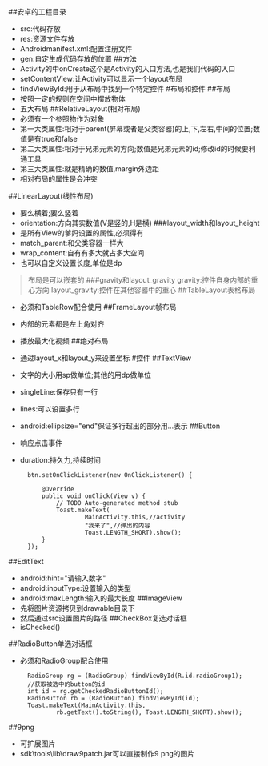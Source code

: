 
##安卓的工程目录
- src:代码存放
- res:资源文件存放
- Androidmanifest.xml:配置注册文件
- gen:自定生成代码存放的位置
##方法
- Activity的中onCreate这个是Activity的入口方法,也是我们代码的入口
- setContentView:让Activity可以显示一个layout布局
- findViewById:用于从布局中找到一个特定控件
#布局和控件
##布局
- 按照一定的规则在空间中摆放物体
- 五大布局
##RelativeLayout(相对布局)
- 必须有一个参照物作为对象
- 第一大类属性:相对于parent(屏幕或者是父类容器)的上,下,左右,中间的位置;数值是有true和false
- 第二大类属性:相对于兄弟元素的方向;数值是兄弟元素的id;修改id的时候要利通工具
- 第三大类属性:就是精确的数值,margin外边距
- 相对布局的属性是会冲突

##LinearLayout(线性布局)
- 要么横着;要么竖着
- orientation:方向其实数值(V是竖的,H是横)
###layout_width和layout_height
- 是所有View的爹妈设置的属性,必须得有
- match_parent:和父类容器一样大
- wrap_content:自有有多大就占多大空间
- 也可以自定义设置长度,单位是dp
> 布局是可以嵌套的
###gravity和layout_gravity
gravity:控件自身内部的重心方向
layout_gravity:控件在其他容器中的重心
##TableLayout表格布局
- 必须和TableRow配合使用
##FrameLayout帧布局
- 内部的元素都是左上角对齐
- 播放最大化视频
##绝对布局
- 通过layout_x和layout_y来设置坐标
#控件
##TextView
- 文字的大小用sp做单位;其他的用dp做单位
- singleLine:保存只有一行
- lines:可以设置多行
- android:ellipsize="end"保证多行超出的部分用...表示
##Button
- 响应点击事件
- duration:持久力,持续时间

    	btn.setOnClickListener(new OnClickListener() {
			
			@Override
			public void onClick(View v) {
				// TODO Auto-generated method stub
				Toast.makeText(
						MainActivity.this,//activity 
						"我来了",//弹出的内容 
						Toast.LENGTH_SHORT).show();
			}
		});
##EditText
- android:hint="请输入数字"
- android:inputType:设置输入的类型
- android:maxLength:输入的最大长度
##ImageView
- 先将图片资源拷贝到drawable目录下
- 然后通过src设置图片的路径
##CheckBox复选对话框
- isChecked()

##RadioButton单选对话框
- 必须和RadioGroup配合使用

    	RadioGroup rg = (RadioGroup) findViewById(R.id.radioGroup1);
		//获取被选中的button的id
		int id = rg.getCheckedRadioButtonId();
		RadioButton rb = (RadioButton) findViewById(id);
		Toast.makeText(MainActivity.this,
				rb.getText().toString(), Toast.LENGTH_SHORT).show();
##9png
- 可扩展图片
- sdk\tools\lib\draw9patch.jar可以直接制作9
png的图片
	
